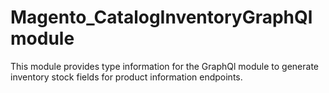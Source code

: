 # Magento_CatalogInventoryGraphQl module

This module provides type information for the GraphQl module
to generate inventory stock fields for product information endpoints.
